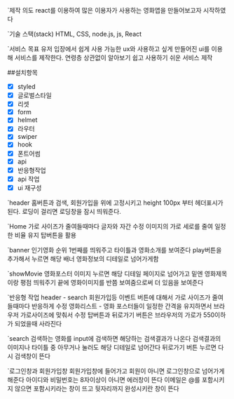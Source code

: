 `제작 의도
react를 이용하여 많은 이용자가 사용하는 영화앱을 만들어보고자 시작하였다

`기술 스택(stack)
HTML, CSS, node.js, js, React

`서비스 목표
유저 입장에서 쉽게 사용 가능한 ux와 사용하고 싶게 만들어진 ui를 이용해 서비스를 제작한다.
연령층 상관없이 알아보기 쉽고 사용하기 쉬운 서비스 제작

##설치항목

- [x] styled
- [x] 글로벌스타일
- [x] 리셋
- [x] form
- [x] helmet
- [x] 라우터
- [x] swiper
- [x] hook
- [x] 폰트어썸
- [x] api
- [x] 반응형작업
- [x] api 작업
- [x] ui 재구성

`header
홈버튼과 검색, 회원가입을 위에 고정시키고
height 100px 부터 헤더표시가 된다.
로딩이 걸리면 로딩창을 잠시 띄워준다.

`Home
가로 사이즈가 줄여들때마다 글자와 자간 수정
이미지의 가로 세로를 줄여 일정한 비율 유지
탑버튼을 활용

`banner
인기영화 순위 1번째를 띄워주고 타이틀과 영화소개를 보여준다
play버튼을 추가해서 누르면 해당 배너 영화정보의 디테일로 넘어가게함

`showMovie
영화포스터 이미지 누르면 해당 디테일 페이지로 넘어가고
밑엔 영화제목이랑 평점 띄워주기
끝에 영화이미지를 반쯤 보여줌으로써 더 있음을 보여준다

`반응형 작업
header - search 회원가입등 이벤트 버튼에 대해서 가로 사이즈가 줄여들때마다 반응하게 수정
영화리스트 - 영화 포스터들이 일정한 간격을 유지하면서 브라우저 가로사이즈에 맞춰서 수정
탑버튼과 뒤로가기 버튼은 브라우저의 가로가 550이하가 되었을때 사라진다

`search
검색하는 영화를 input에 검색하면 해당하는 검색결과가 나온다
검색결과의 이미지나 타이틀 중 아무거나 눌러도 해당 디테일로 넘어간다
뒤로가기 버튼 누르면 다시 검색창이 뜬다

`로그인창과 회원가입창
회원가입창에 들어가고 회원이 아니면 로그인창으로 넘어가게 해준다
아이디와 비밀번호는 8자이상이 아니면 에러창이 뜬다
이메일은 @를 포함시키지 않으면 포함시키라는 창이 뜨고
뒷자리까지 완성시키란 창이 뜬다
